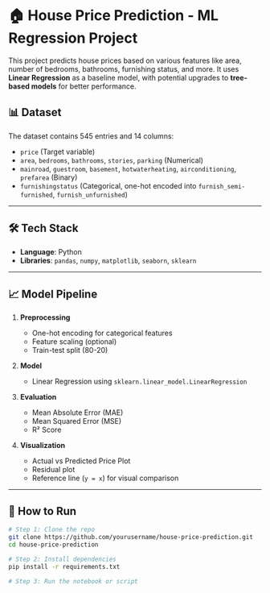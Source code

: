 # 🏠 House Price Prediction - ML Regression Project

This project predicts house prices based on various features like area, number of bedrooms, bathrooms, furnishing status, and more. It uses **Linear Regression** as a baseline model, with potential upgrades to **tree-based models** for better performance.

## 📊 Dataset

The dataset contains 545 entries and 14 columns:

- `price` (Target variable)
- `area`, `bedrooms`, `bathrooms`, `stories`, `parking` (Numerical)
- `mainroad`, `guestroom`, `basement`, `hotwaterheating`, `airconditioning`, `prefarea` (Binary)
- `furnishingstatus` (Categorical, one-hot encoded into `furnish_semi-furnished`, `furnish_unfurnished`)

---

## 🛠️ Tech Stack

- **Language**: Python
- **Libraries**: `pandas`, `numpy`, `matplotlib`, `seaborn`, `sklearn`

---

## 📈 Model Pipeline

1. **Preprocessing**
   - One-hot encoding for categorical features
   - Feature scaling (optional)
   - Train-test split (80-20)

2. **Model**
   - Linear Regression using `sklearn.linear_model.LinearRegression`

3. **Evaluation**
   - Mean Absolute Error (MAE)
   - Mean Squared Error (MSE)
   - R² Score

4. **Visualization**
   - Actual vs Predicted Price Plot
   - Residual plot
   - Reference line (`y = x`) for visual comparison

---

## 📌 How to Run

```bash
# Step 1: Clone the repo
git clone https://github.com/yourusername/house-price-prediction.git
cd house-price-prediction

# Step 2: Install dependencies
pip install -r requirements.txt

# Step 3: Run the notebook or script
